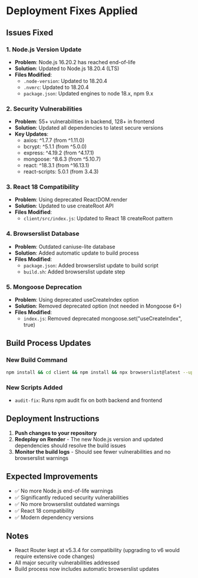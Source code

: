 # Deployment Fixes Applied

## Issues Fixed

### 1. Node.js Version Update
- **Problem**: Node.js 16.20.2 has reached end-of-life
- **Solution**: Updated to Node.js 18.20.4 (LTS)
- **Files Modified**:
  - `.node-version`: Updated to 18.20.4
  - `.nvmrc`: Updated to 18.20.4
  - `package.json`: Updated engines to node 18.x, npm 9.x

### 2. Security Vulnerabilities
- **Problem**: 55+ vulnerabilities in backend, 128+ in frontend
- **Solution**: Updated all dependencies to latest secure versions
- **Key Updates**:
  - axios: ^1.7.7 (from ^1.11.0)
  - bcrypt: ^5.1.1 (from ^5.0.0)
  - express: ^4.19.2 (from ^4.17.1)
  - mongoose: ^8.6.3 (from ^5.10.7)
  - react: ^18.3.1 (from ^16.13.1)
  - react-scripts: 5.0.1 (from 3.4.3)

### 3. React 18 Compatibility
- **Problem**: Using deprecated ReactDOM.render
- **Solution**: Updated to use createRoot API
- **Files Modified**:
  - `client/src/index.js`: Updated to React 18 createRoot pattern

### 4. Browserslist Database
- **Problem**: Outdated caniuse-lite database
- **Solution**: Added automatic update to build process
- **Files Modified**:
  - `package.json`: Added browserslist update to build script
  - `build.sh`: Added browserslist update step

### 5. Mongoose Deprecation
- **Problem**: Using deprecated useCreateIndex option
- **Solution**: Removed deprecated option (not needed in Mongoose 6+)
- **Files Modified**:
  - `index.js`: Removed deprecated mongoose.set("useCreateIndex", true)

## Build Process Updates

### New Build Command
```bash
npm install && cd client && npm install && npx browserslist@latest --update-db && npm run build
```

### New Scripts Added
- `audit-fix`: Runs npm audit fix on both backend and frontend

## Deployment Instructions

1. **Push changes to your repository**
2. **Redeploy on Render** - The new Node.js version and updated dependencies should resolve the build issues
3. **Monitor the build logs** - Should see fewer vulnerabilities and no browserslist warnings

## Expected Improvements

- ✅ No more Node.js end-of-life warnings
- ✅ Significantly reduced security vulnerabilities
- ✅ No more browserslist outdated warnings
- ✅ React 18 compatibility
- ✅ Modern dependency versions

## Notes

- React Router kept at v5.3.4 for compatibility (upgrading to v6 would require extensive code changes)
- All major security vulnerabilities addressed
- Build process now includes automatic browserslist updates
